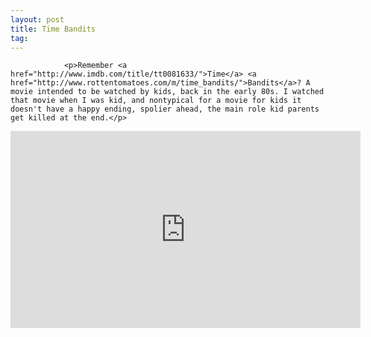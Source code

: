 ```yaml
---
layout: post
title: Time Bandits
tag: 
---
```



                <p>Remember <a href="http://www.imdb.com/title/tt0081633/">Time</a> <a href="http://www.rottentomatoes.com/m/time_bandits/">Bandits</a>? A movie intended to be watched by kids, back in the early 80s. I watched that movie when I was kid, and nontypical for a movie for kids it doesn't have a happy ending, spolier ahead, the main role kid parents get killed at the end.</p>
<iframe width="560" height="315" src="http://youtube.com/watch?v=v60-qRvmzKA" frameborder="0" allowfullscreen></iframe>
            
